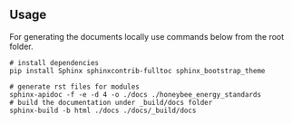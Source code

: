 
## Usage
For generating the documents locally use commands below from the root folder. 

```shell
# install dependencies
pip install Sphinx sphinxcontrib-fulltoc sphinx_bootstrap_theme

# generate rst files for modules
sphinx-apidoc -f -e -d 4 -o ./docs ./honeybee_energy_standards
# build the documentation under _build/docs folder
sphinx-build -b html ./docs ./docs/_build/docs
```
